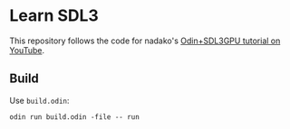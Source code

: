 # Learn SDL3

This repository follows the code for nadako's [Odin+SDL3GPU tutorial on YouTube](https://www.youtube.com/playlist?list=PLI3kBEQ3yd-CbQfRchF70BPLF9G1HEzhy).

## Build

Use `build.odin`:

```shell
odin run build.odin -file -- run
```
